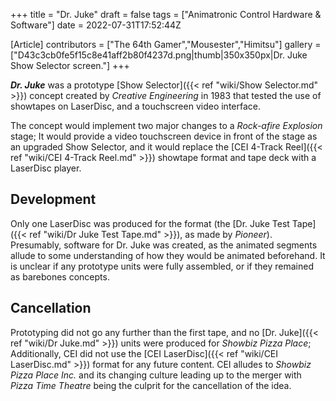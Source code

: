 +++
title = "Dr. Juke"
draft = false
tags = ["Animatronic Control Hardware & Software"]
date = 2022-07-31T17:52:44Z

[Article]
contributors = ["The 64th Gamer","Mousester","Himitsu"]
gallery = ["D43c3cb0fe5f15c8e41aff2b80f4237d.png|thumb|350x350px|Dr. Juke Show Selector screen."]
+++

<b><i>Dr. Juke</b></i> was a prototype [Show Selector]({{< ref "wiki/Show Selector.md" >}}) concept created by <i>Creative Engineering</i> in 1983 that tested the use of showtapes on LaserDisc, and a touchscreen video interface.

The concept would implement two major changes to a <i>Rock-afire Explosion</i> stage; It would provide a video touchscreen device in front of the stage as an upgraded Show Selector, and it would replace the [CEI 4-Track Reel]({{< ref "wiki/CEI 4-Track Reel.md" >}}) showtape format and tape deck with a LaserDisc player.

<h2> Development </h2>
Only one LaserDisc was produced for the format (the [Dr. Juke Test Tape]({{< ref "wiki/Dr Juke Test Tape.md" >}}), as made by <i>Pioneer</i>). Presumably, software for Dr. Juke was created, as the animated segments allude to some understanding of how they would be animated beforehand. It is unclear if any prototype units were fully assembled, or if they remained as barebones concepts.

<h2> Cancellation </h2>
Prototyping did not go any further than the first tape, and no [Dr. Juke]({{< ref "wiki/Dr Juke.md" >}}) units were produced for <i>Showbiz Pizza Place</i>; Additionally, CEI did not use the [CEI LaserDisc]({{< ref "wiki/CEI LaserDisc.md" >}}) format for any future content. CEI alludes to <i>Showbiz Pizza Place Inc.</i> and its changing culture leading up to the merger with <i>Pizza Time Theatre</i> being the culprit for the cancellation of the idea.